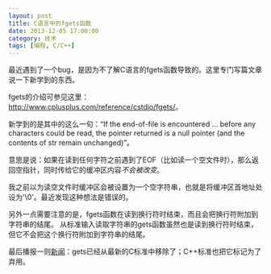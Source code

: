 ```yaml
---
layout: post
title: C语言中的fgets函数
date: 2013-12-05 17:00:00
category: 技术
tags: [编程, C/C++]
---
```


最近遇到了一个bug，是因为不了解C语言的fgets函数导致的。这里专门写篇文章说一下新学到的东西。

<!--more-->
fgets的介绍可参见这里：<http://www.cplusplus.com/reference/cstdio/fgets/>。

新学到的是其中的这么一句：“If the end-of-file is encountered ... before any characters could be read, 
the pointer returned is a null pointer (and the contents of str remain unchanged)”。

意思是说：如果在读到任何字符之前遇到了EOF（比如读一个空文件时），那么返回空指针，同时传给它的缓冲区内容*不会被改变*。

我之前以为读空文件时缓冲区会被设置为一个空字符串，也就是将缓冲区首地址处设为'\0'。最近发现这种想法是错误的。

另外一点需要注意的是，fgets函数在读到换行符时结束，而且会把换行符附加到字符串的结尾。
从标准输入读取字符串的gets函数虽然也是读到换行符时结束，但它不会把这个换行符附加到字符串的结尾。

最后播报一则[新闻](http://www.cplusplus.com/reference/cstdio/gets/)：gets已经从最新的C标准中移除了；C++标准也把它标记为了弃用。